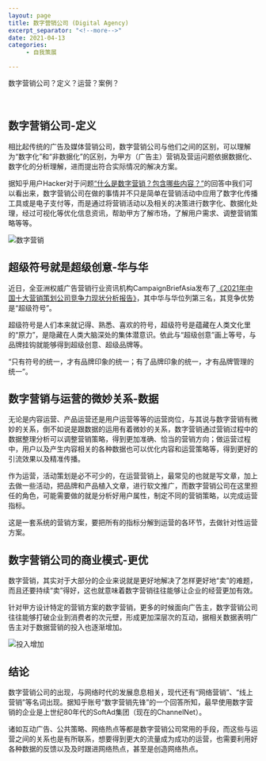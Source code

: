 ```yaml
---
layout: page
title: 数字营销公司 (Digital Agency)
excerpt_separator: "<!--more-->"
date: 2021-04-13
categories:
     - 自我策展

---
```

数字营销公司？定义？运营？案例？
<!--more-->
&nbsp;
## 数字营销公司-定义
相比起传统的广告及媒体营销公司，数字营销公司与他们之间的区别，可以理解为“数字化”和“非数据化”的区别，为甲方（广告主）营销及营运问题依据数据化、数字化的分析理解，进而提出符合实际情况的解决方案。

据知乎用户Hacker对于问题[“什么是数字营销？包含哪些内容？”](https://www.zhihu.com/question/352078755/answer/906885810)的回答中我们可以看出来，数字营销公司在做的事情并不只是简单在营销活动中应用了数字化传播工具或是电子支付等，而是通过将营销活动以及相关的决策进行数字化、数据化处理，经过可视化等优化信息资讯，帮助甲方了解市场，了解用户需求、调整营销策略等等。

![数字营销]()


## 超级符号就是超级创意-华与华
近日，全亚洲权威广告营销行业资讯机构CampaignBriefAsia发布了[《2021年中国十大营销策划公司竞争力现状分析报告》](https://zhuanlan.zhihu.com/p/347145510)，其中华与华位列第三名，其竞争优势是“超级符号”。

超级符号是人们本来就记得、熟悉、喜欢的符号，超级符号是蕴藏在人类文化里的“原力”，是隐藏在人类大脑深处的集体潜意识。依此与“超级创意”画上等号，与品牌挂钩就能够得到超级创意、超级品牌等。

“只有符号的统一，才有品牌印象的统一；有了品牌印象的统一，才有品牌管理的统一”。


## 数字营销与运营的微妙关系-数据
无论是内容运营、产品运营还是用户运营等等的运营岗位，与其说与数字营销有微妙的关系，倒不如说是跟数据的运用有着微妙的关系，数字营销通过营销过程中的数据整理分析可以调整营销策略，得到更加准确、恰当的营销方向；做运营过程中，用户以及产生内容相关的各种数据也可以优化内容和运营策略等，得到更好的引流效果以及精准传播。

作为运营，活动策划是必不可少的，在运营营销上，最常见的也就是写文章，加上去做一些活动，把品牌和产品植入文章，进行软文推广，而数字营销公司在这里担任的角色，可能需要做的就是分析好用户属性，制定不同的营销策略，以完成运营指标。

这是一套系统的营销方案，要把所有的指标分解到运营的各环节，去做针对性运营方案。


## 数字营销公司的商业模式-更优
数字营销，其实对于大部分的企业来说就是更好地解决了怎样更好地“卖”的难题，而且还要持续“卖”得好，这也就意味着数字营销往往能够让企业的经营更加有效。

针对甲方设计特定的营销方案的数字营销，更多的时候面向广告主，数字营销公司往往能够打破企业到消费者的次元壁，形成更加深层次的互动，据相关数据表明广告主对于数据营销的投入也逐渐增加。

![投入增加]()

## 结论
数字营销公司的出现，与网络时代的发展息息相关，现代还有“网络营销”、“线上营销”等名词出现。据知乎账号“数字营销先锋”的一个回答所知，最早使用数字营销的企业是上世纪80年代的SoftAd集团（现在的ChannelNet）。

诸如互动广告、公共策略、网络热点等都是数字营销公司常用的手段，而这些与运营之间的关系也是有所联系，想要得到更大的流量成为成功的运营，也需要利用好各种数据的反馈以及及时跟进网络热点，甚至是创造网络热点。
